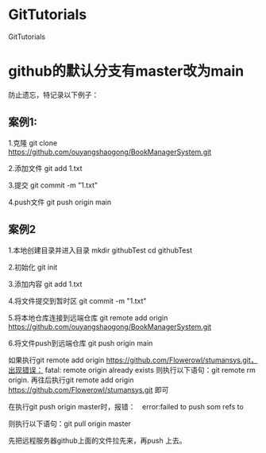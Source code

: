 # GitTutorials
GitTutorials

# github的默认分支有master改为main

防止遗忘，特记录以下例子：
## 案例1:

1.克隆
git clone https://github.com/ouyangshaogong/BookManagerSystem.git

2.添加文件
git add 1.txt

3.提交
git commit -m "1.txt"

4.push文件
git push origin main

## 案例2

1.本地创建目录并进入目录
mkdir githubTest
cd githubTest

2.初始化
git init

3.添加内容
git add 1.txt

4.将文件提交到暂时区
git commit -m "1.txt"

5.将本地仓库连接到远端仓库
git remote add origin https://github.com/ouyangshaogong/BookManagerSystem.git

6.将文件push到远端仓库
git push origin main


如果执行git remote add origin https://github.com/Flowerowl/stumansys.git，出现错误：
fatal: remote origin already exists 则执行以下语句：git remote rm origin.
再往后执行git remote add origin https://github.com/Flowerowl/stumansys.git 即可

在执行git push origin master时，报错：　error:failed to push som refs to

则执行以下语句：git pull origin master

先把远程服务器github上面的文件拉先来，再push 上去。

